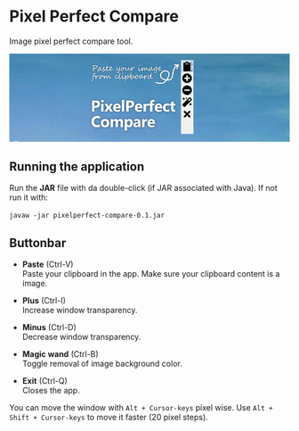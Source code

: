 # Pixel Perfect Compare
Image pixel perfect compare tool.

![Pixelperfect screenshot](gfx/screenshot.png)

## Running the application

Run the **JAR** file with da double-click (if JAR associated with Java).
If not run it with:

`javaw -jar pixelperfect-compare-0.1.jar`

## Buttonbar

- **Paste** (Ctrl-V)  
  Paste your clipboard in the app. Make sure your clipboard content is a image.
  
- **Plus** (Ctrl-I)  
  Increase window transparency.  

- **Minus** (Ctrl-D)  
  Decrease window transparency.
  
- **Magic wand** (Ctrl-B)  
  Toggle removal of image background color.

- **Exit** (Ctrl-Q)   
  Closes the app.

You can move the window with `Alt + Cursor-keys` pixel wise. Use `Alt + Shift + Cursor-keys`
to move it faster (20 pixel steps). 

